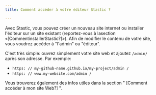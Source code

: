 ```yaml
---
title: Comment accéder à votre éditeur Stastic ?

---
```

Avec Stastic, vous pouvez créer un nouveau site internet ou installer l'éditeur sur un site existant (reportez-vous à lasection «[CommentinstallerStastic?]»).  Afin de modifier le contenu de votre site, vous voudrez accéder à "l'admin" ou "éditeur". 

C'est très simple: ouvrez simplement votre site web et ajoutez `/admin/` après son adresse. Par exemple: 

* `https: // my-github-name.github.io/my-project/admin /`
* `https: // www.my-website.com/admin /`

Vous trouverez également des infos utiles dans la section " [Comment accéder à mon site Web?] ".
